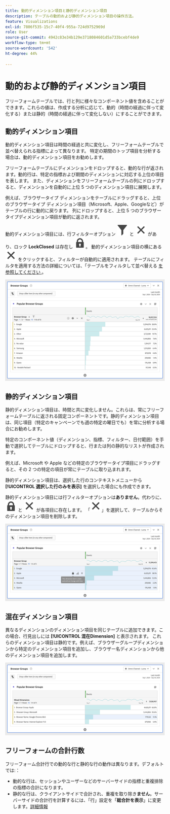 ```yaml
---
title: 動的ディメンション項目と静的ディメンション項目
description: テーブルの動的および静的ディメンション項目の操作方法。
feature: Visualizations
exl-id: 7806f535-15c7-40f4-955a-724d9752969d
role: User
source-git-commit: 4942c83e34b129e3718084601d5a733bcebf4de9
workflow-type: tm+mt
source-wordcount: '542'
ht-degree: 44%

---
```


# 動的および静的ディメンション項目

フリーフォームテーブルでは、行と列に様々なコンポーネント値を含めることができます。これらの値は、作成する分析に応じて、動的（時間の経過に伴って変化する）または静的（時間の経過に伴って変化しない）にすることができます。

## 動的ディメンション項目

動的ディメンション項目は時間の経過と共に変化し、フリーフォームテーブルで並べ替えられる指標によって異なります。 特定の期間のトップ項目を分析する場合は、動的ディメンション項目をお勧めします。

フリーフォームテーブルにディメンションをドロップすると、動的な行が返されます。動的行は、特定の指標および期間のディメンションに対応する上位の項目を表します。 また、ディメンションをフリーフォームテーブルの列にドロップすると、ディメンションを自動的に上位 5 つのディメンション項目に展開します。

例えば、ブラウザータイプ ディメンションをテーブルにドラッグすると、上位のブラウザータイプ ディメンション項目（Microsoft、Apple、Googleなど）がテーブルの行に動的に戻ります。 列にドロップすると、上位 5 つのブラウザータイプディメンション項目が動的に返されます。

動的ディメンション項目には、行フィルターオプション ![ フィルター ](/help/assets/icons/Filter.svg) と ![ 閉じる ](/help/assets/icons/Close.svg) があり、ロック **LockClosed** は存在し ![ せん ](/help/assets/icons/LockClosed.svg)。 <!--do they have the lock icon? --> 動的ディメンション項目の横にある ![ 閉じる ](/help/assets/icons/Close.svg) をクリックすると、フィルターが自動的に適用されます。 テーブルにフィルタを適用する方法の詳細については、「テーブルをフィルタして並べ替える [ を参照してください ](/help/analysis-workspace/visualizations/freeform-table/filter-and-sort.md)。


![ フィルターアイコンをハイライト表示したフリーフォームテーブル。](assets/dynamic-items.png)

## 静的ディメンション項目

静的ディメンション項目は、時間と共に変化しません。これらは、常にフリーフォームテーブルに返される固定コンポーネントです。静的ディメンション項目は、同じ項目（特定のキャンペーンでも週の特定の曜日でも）を常に分析する場合にお勧めします。

特定のコンポーネント値（ディメンション、指標、フィルター、日付範囲）を手動で選択してテーブルにドロップすると、行または列の静的なリストが作成されます。

例えば、Microsoft や Apple などの特定のブラウザータイプ項目にドラッグすると、その 2 つの特定の項目が常にテーブルに取り込まれます。

静的ディメンション項目は、選択した行のコンテキストメニューから **[!UICONTROL 選択した行のみを表示]** を選択した場合にも作成できます。

静的ディメンション項目には行フィルターオプションは&#x200B;**ありません**。代わりに、![LockClosed](/help/assets/icons/LockClosed.svg) と ![Close](/help/assets/icons/Close.svg) が各項目に存在します。 「![ 閉じる ](/help/assets/icons/Close.svg)」を選択して、テーブルからそのディメンション項目を削除します。

![ ブラウザータイプとMicrosoft行（ロックアイコン付き）を示すフリーフォームテーブル メモ：このディメンション項目は静的で、時間が経過しても変化しません。](assets/static-items.png)

## 混在ディメンション項目

異なるディメンションのディメンション項目を同じテーブルに追加できます。この場合、行見出しには **[!UICONTROL 混在Dimension]** と表示されます。 これらのディメンション項目は静的です。例えば、ブラウザーグループディメンションから特定のディメンション項目を追加し、ブラウザー名ディメンションから他のディメンション項目を追加します。

![ 混在Dimension列をハイライト表示したフリーフォームテーブル。](assets/mixed-dimensions.png)

## フリーフォームの合計行数

フリーフォーム合計行での動的な行と静的な行の動作は異なります。デフォルトでは:：

* 動的な行は、セッションやユーザーなどのサーバーサイドの指標と重複排除の指標の合計になります。
* 静的な行は、クライアントサイドで合計され、重複を取り除き&#x200B;**ません**。サーバーサイドの合計行を計算するには、「行」設定を「**総合計を表示**」に変更します。[詳細情報](/help/analysis-workspace/visualizations/freeform-table/workspace-totals.md)
